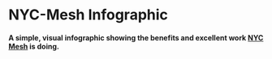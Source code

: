 # NYC-Mesh Infographic

#### A simple, visual infographic showing the benefits and excellent work [NYC Mesh](https://www.nycmesh.net/) is doing. 
